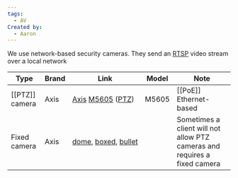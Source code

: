 ```yaml
---
tags:
  - AV
Created by:
  - Aaron
---
```

We use network-based security cameras. They send an [RTSP](https://en.wikipedia.org/wiki/Real_Time_Streaming_Protocol) video stream over a local network

| Type           | Brand | Link                                                                                                                                                                             | Model | Note                                                                      |
| -------------- | ----- | -------------------------------------------------------------------------------------------------------------------------------------------------------------------------------- | ----- | ------------------------------------------------------------------------- |
| [[PTZ]] camera | Axis  | [Axis](https://www.axis.com/products/network-cameras) [M5605](https://www.axis.com/products/axis-m5054) ([PTZ](https://www.axis.com/products/ptz-cameras))                       | M5605 | [[PoE]] Ethernet-based                                                    |
| Fixed camera   | Axis  | [dome](https://www.axis.com/products/fixed-dome-cameras), [boxed](https://www.axis.com/products/fixed-box-cameras), [bullet](https://www.axis.com/products/fixed-bullet-cameras) |       | Sometimes a client will not allow PTZ cameras and requires a fixed camera |
